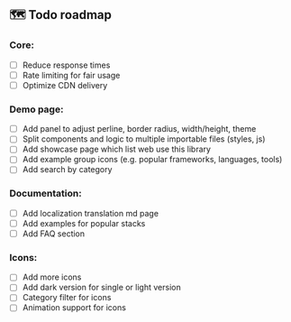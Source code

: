 ## 🗺️ Todo roadmap

### Core:

- [ ] Reduce response times
- [ ] Rate limiting for fair usage
- [ ] Optimize CDN delivery

### Demo page:

- [ ] Add panel to adjust perline, border radius, width/height, theme
- [ ] Split components and logic to multiple importable files (styles, js)
- [ ] Add showcase page which list web use this library
- [ ] Add example group icons (e.g. popular frameworks, languages, tools)
- [ ] Add search by category

### Documentation:

- [ ] Add localization translation md page
- [ ] Add examples for popular stacks
- [ ] Add FAQ section

### Icons:

- [ ] Add more icons
- [ ] Add dark version for single or light version
- [ ] Category filter for icons
- [ ] Animation support for icons
